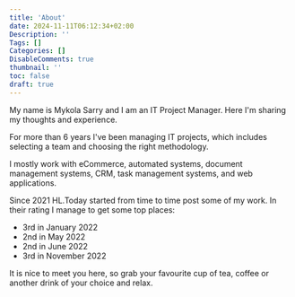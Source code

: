 ```yaml
---
title: 'About'
date: 2024-11-11T06:12:34+02:00
Description: ''
Tags: []
Categories: []
DisableComments: true
thumbnail: ''
toc: false
draft: true
---
```


My name is Mykola Sarry and I am an IT Project Manager. Here I'm sharing my thoughts and experience.

For more than 6 years I've been managing IT projects, which includes selecting a team and choosing the right methodology.

I mostly work with eCommerce, automated systems, document management systems, CRM, task management systems, and web applications.

Since 2021 HL.Today started from time to time post some of my work. In their rating I manage to get some top places:

- 3rd in January 2022
- 2nd in May 2022
- 2nd in June 2022
- 3rd in November 2022

It is nice to meet you here, so grab your favourite cup of tea, coffee or another drink of your choice and relax.
